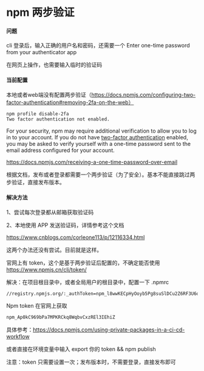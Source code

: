 # npm 两步验证

#### 问题

cli 登录后，输入正确的用户名和密码，还需要一个 Enter one-time password from your authenticator app

在网页上操作，也需要输入临时的验证码

#### 当前配置

本地或者web端没有配置两步验证（https://docs.npmjs.com/configuring-two-factor-authentication#removing-2fa-on-the-web）

~~~bash
npm profile disable-2fa
Two factor authentication not enabled.
~~~

For your security, npm may require additional verification to allow you to log in to your account. If you do not have [two-factor authentication](https://docs.npmjs.com/configuring-two-factor-authentication) enabled, you may be asked to verify yourself with a one-time password sent to the email address configured for your account.

https://docs.npmjs.com/receiving-a-one-time-password-over-email

根据文档，发布或者登录都需要一个两步验证（为了安全）。基本不能直接跳过两步验证，直接发布版本。

#### 解决方法

1、尝试每次登录都从邮箱获取验证码

2、本地使用 APP 发送验证码，详情参考这个文档

https://www.cnblogs.com/corleone113/p/12116334.html

这两个办法还没有尝试。目前就是这样。

官网上有 token，这个是基于两步验证后配置的，不确定能否使用 https://www.npmjs.cn/cli/token/







解决：在项目根目录中，或者全局用户的根目录中，配置一下 .npmrc 

~~~bash
//registry.npmjs.org/:_authToken=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
~~~

Npm token 在官网上获取

~~~js
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
~~~

具体参考：https://docs.npmjs.com/using-private-packages-in-a-ci-cd-workflow

或者直接在环境变量中输入 export 你的 token && npm publish

注意：token 只需要设置一次；发布版本时，不需要登录，直接发布即可


